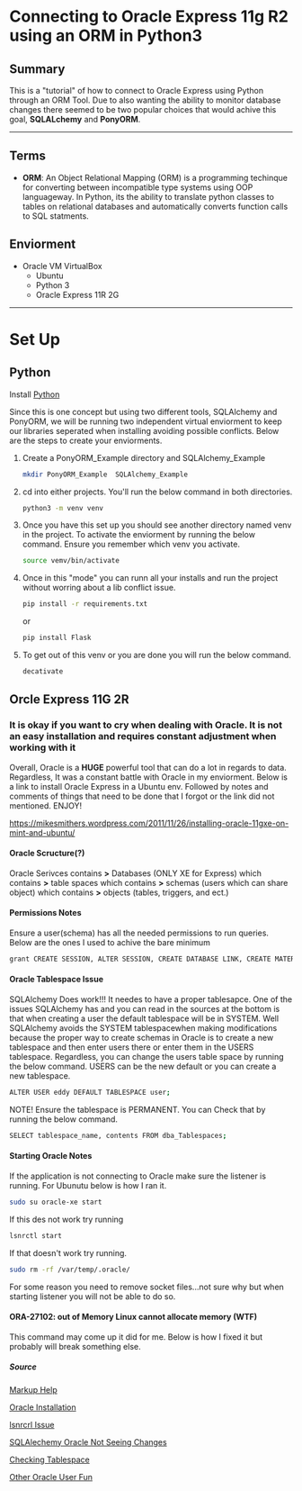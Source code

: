 # Connecting to Oracle Express 11g R2 using an ORM in Python3

## Summary

This is a "tutorial" of how to connect to Oracle Express using Python through an ORM Tool. Due to also wanting the ability to monitor database changes there seemed to be two popular choices that would achive this goal, **SQLALchemy** and **PonyORM**.

____________

## Terms

* **ORM**: An Object Relational Mapping (ORM) is a programming techinque for converting between incompatible type systems using OOP languageway. In Python, its the ability to translate python classes to tables on relational databases and automatically converts function calls to SQL statments.

## Enviorment

* Oracle VM VirtualBox
  * Ubuntu
  * Python 3
  * Oracle Express 11R 2G

____________

Set Up
======
## Python

Install [Python](https://www.python.org/)

Since this is one concept but using two different tools, SQLAlchemy and PonyORM, we will be running two independent virtual enviorment to keep our libraries seperated when installing avoiding possible conflicts. Below are the steps to create your enviorments.

1) Create a PonyORM_Example directory and SQLAlchemy_Example

    ```sh
    mkdir PonyORM_Example  SQLAlchemy_Example
    ```

2) cd into either projects. You'll run the below command in both directories.

    ```sh
    python3 -m venv venv
    ```

3) Once you have this set up you should see another directory named venv in the project. To activate the enviorment by running the below command. Ensure you remember which venv you activate.

    ```bash
    source vemv/bin/activate
    ```

4) Once in this "mode" you can runn all your installs and run the project without worring about a lib conflict issue.

    ```bash
    pip install -r requirements.txt
    ```
    or  
    ```bash
    pip install Flask
    ```

5) To get out of this venv or you are done you will run the below command.

    ```bash
    decativate
    ```

## Orcle Express 11G 2R

### It is okay if you want to cry when dealing with Oracle. It is not an easy installation and requires constant adjustment when working with it

Overall, Oracle is a **HUGE** powerful tool that can do a lot in regards to data. Regardless, It was a constant battle with Oracle in my enviorment. Below is a link to install Oracle Express in a Ubuntu env. Followed by notes and comments of things that need to be done that I forgot or the link did not mentioned. ENJOY!

https://mikesmithers.wordpress.com/2011/11/26/installing-oracle-11gxe-on-mint-and-ubuntu/

#### Oracle Scructure(?)

Oracle Serivces contains **>** Databases (ONLY XE for Express) which contains **>** table spaces which contains **>** schemas (users which can share object) which contains **>** objects (tables, triggers, and ect.)

#### Permissions Notes

Ensure a user(schema) has all the needed permissions to run queries. Below are the ones I used to achive the bare minimum

```bash
grant CREATE SESSION, ALTER SESSION, CREATE DATABASE LINK, CREATE MATERIALIZED VIEW, CREATE PROCEDURE, CREATE PUBLIC SYNONYM, CREATE ROLE, CREATE SEQUENCE, CREATE SYNONYM, CREATE TABLE, CREATE TRIGGER, CREATE TYPE,CREATE VIEW, UNLIMITED TABLESPACE, DROP ANY SEQUENCE, CREATE SEQUENCE,CREATE ANY SEQUENCE, ALTER ANY SEQUENCE to eddy;
```

#### Oracle Tablespace Issue

SQLAlchemy Does work!!! It needes to have a proper tablesapce. One of the issues SQLAlchemy has and you can read in the sources at the bottom is that when creating a user the default tablespace will be in SYSTEM. Well SQLAlchemy avoids the SYSTEM tablespacewhen making modifications because the proper way to create schemas in Oracle is to create a new tablespace and then enter users there or enter them in the USERS tablespace. Regardless, you can change the users table space by running the below command. USERS can be the new default or you can create a new tablespace.

```sh
ALTER USER eddy DEFAULT TABLESPACE user;
```

NOTE! Ensure the tablespace is PERMANENT. You can Check that by running the below command.

```sh
SELECT tablespace_name, contents FROM dba_Tablespaces;
```

#### Starting Oracle Notes

If the application is not connecting to Oracle make sure the listener is running. For Ubunutu below is how I ran it.

```sh
sudo su oracle-xe start
```

If this des not work try running

```sh
lsnrctl start
```

If that doesn't work try running.

```sh
sudo rm -rf /var/temp/.oracle/
```

For some reason you need to remove socket files...not sure why but when starting listener you will not be able to do so.

#### ORA-27102: out of Memory Linux cannot allocate memory (WTF)

This command may come up it did for me. Below is how I fixed it but probably will break something else.


##### Source

[Markup Help](https://confluence.atlassian.com/bitbucketserver/markdown-syntax-guide-776639995.html)

[Oracle Installation](https://mikesmithers.wordpress.com/2011/11/26/installing-oracle-11gxe-on-mint-and-ubuntu/)

[lsnrcrl Issue](https://knowledge.exlibrisgroup.com/Primo/Knowledge_Articles/Oracle_Listener_fails_to_start%2C_error_messages_TNS-12555%2C_TNS-12560%2C_TNS-00525)

[SQLAlechemy Oracle Not Seeing Changes](https://groups.google.com/forum/#!msg/sqlalchemy-alembic/Q32ErOhqyiM/OA6blzebDQAJ)

[Checking Tablespace](http://dbaclass.com/article/ora-30033-undo-tablespace-cannot-be-specified-as-default-user-tablespace/)

[Other Oracle User Fun](www.siue.edu/~dbock/cmis565/module14-1-users.htm)